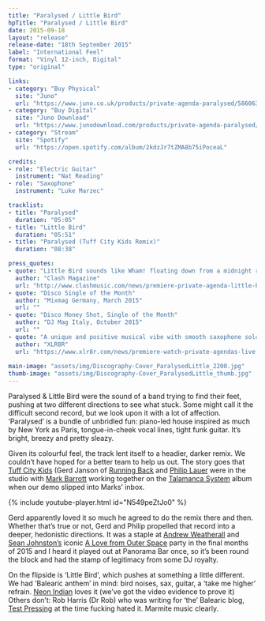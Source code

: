 ```yaml
---
title: "Paralysed / Little Bird"
hpTitle: "Paralysed / Little Bird"
date: 2015-09-18
layout: "release"
release-date: "18th September 2015"
label: "International Feel"
format: "Vinyl 12-inch, Digital"
type: "original"

links:
- category: "Buy Physical"
  site: "Juno"
  url: "https://www.juno.co.uk/products/private-agenda-paralysed/586063-01/"
- category: "Buy Digital"
  site: "Juno Download"
  url: "https://www.junodownload.com/products/private-agenda-paralysed/2888681-02/"
- category: "Stream"
  site: "Spotify"
  url: "https://open.spotify.com/album/2kdzJr7tZMA8b75iPoceaL"

credits:
- role: "Electric Guitar"
  instrument: "Nat Reading"
- role: "Saxophone"
  instrument: "Luke Marzec"

tracklist:
- title: "Paralysed"
  duration: "05:05"
- title: "Little Bird"
  duration: "05:51"
- title: "Paralysed (Tuff City Kids Remix)"
  duration: "08:38"

press_quotes:
- quote: "Little Bird sounds like Wham! floating down from a midnight rush, the cool ocean breeze lapping in over their immaculate loafers."
  author: "Clash Magazine"
  url: "http://www.clashmusic.com/news/premiere-private-agenda-little-bird"
- quote: "Disco Single of the Month"
  author: "Mixmag Germany, March 2015"
  url: ""
- quote: "Disco Money Shot, Single of the Month"
  author: "DJ Mag Italy, October 2015"
  url: ""
- quote: "A unique and positive musical vibe with smooth saxophone solos, rich soundscapes, and a profusion of warm latin percussion"
  author: "XLR8R"
  url: "https://www.xlr8r.com/news/premiere-watch-private-agendas-live-performance-of-little-bird"
  
main-image: "assets/img/Discography-Cover_ParalysedLittle_2200.jpg"
thumb-image: "assets/img/Discography-Cover_ParalysedLittle_thumb.jpg"
---
```


Paralysed & Little Bird were the sound of a band trying to find their feet, pushing at two different directions to see what stuck. Some might call it the difficult second record, but we look upon it with a lot of affection. ‘Paralysed’ is a bundle of unbridled fun: piano-led house inspired as much by New York as Paris, tongue-in-cheek vocal lines, tight funk guitar. It’s bright, breezy and pretty sleazy. 

Given its colourful feel, the track lent itself to a headier, darker remix. We couldn’t have hoped for a better team to help us out. The story goes that [Tuff City Kids](https://www.facebook.com/tuffcitykids/) (Gerd Janson of [Running Back](https://runningbackrecords.bandcamp.com/) and [Philip Lauer](https://www.residentadvisor.net/dj/lauer) were in the studio with [Mark Barrott](https://www.markbarrott.com/) working together on the [Talamanca System](https://www.discogs.com/artist/4087375-Talamanca-System) album when our demo slipped into Marks’ inbox.

{% include youtube-player.html id="N549peZtJo0" %}

Gerd apparently loved it so much he agreed to do the remix there and then. Whether that’s true or not, Gerd and Philip propelled that record into a deeper, hedonistic directions. It was a staple at [Andrew Weatherall](https://www.residentadvisor.net/dj/andrewweatherall) and [Sean Johnston’s](https://www.residentadvisor.net/dj/seanjohnston) iconic [A Love from Outer Space](http://www.factmag.com/2010/05/14/andrew-weatherall-offers-a-love-from-outer-space/) party in the final months of 2015 and I heard it played out at Panorama Bar once, so it’s been round the block and had the stamp of legitimacy from some DJ royalty.  

On the flipside is ‘Little Bird', which pushes at something a little different. We had ‘Balearic anthem’ in mind: bird noises, sax, guitar, a ‘take me higher’ refrain. [Neon Indian](http://neonindian.com/) loves it (we’ve got the video evidence to prove it) Others don’t: Rob Harris (Dr Rob) who was writing for ‘the’ Balearic blog, [Test Pressing](http://testpressing.org/) at the time fucking hated it. Marmite music clearly. 